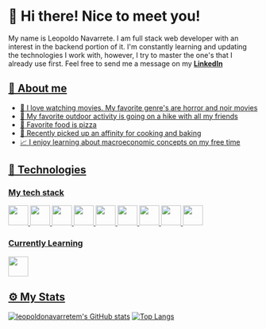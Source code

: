<h1>👋 Hi there! Nice to meet you!</h1>
<p>My name is Leopoldo Navarrete. I am full stack web developer with an interest in the backend portion of it. I'm constantly learning and updating the technologies I work with, however, I try to master the one's that I already use first. Feel free to send me a message on my <a href="https://www.linkedin.com/in/leopoldonavarretem/"><b>LinkedIn</b></p>

<h2>🚀 About me</h2>
<ul>
<li>🎥 I love watching movies. My favorite genre's are horror and noir movies</li>
<li>🌲 My favorite outdoor activity is going on a hike with all my friends</li>
<li>🍕 Favorite food is pizza</li>
<li>🍳 Recently picked up an affinity for cooking and baking</li>
<li>📈 I enjoy learning about macroeconomic concepts on my free time</li>
</ul>

<h2>🧰 Technologies</h2>
<h3>My tech stack</h3>
<code><img src="https://cdn.jsdelivr.net/gh/devicons/devicon/icons/react/react-original.svg" height=40px/></code>
<code><img src="https://cdn.jsdelivr.net/gh/devicons/devicon/icons/mongodb/mongodb-original.svg" height=40px/></code>
<code><img src="https://cdn.jsdelivr.net/gh/devicons/devicon/icons/nodejs/nodejs-original.svg" height=40px/></code>
<code><img src="https://cdn.jsdelivr.net/gh/devicons/devicon/icons/html5/html5-original.svg" height=40px/></code>
<code><img src="https://cdn.jsdelivr.net/gh/devicons/devicon/icons/css3/css3-original.svg" height=40px/></code>
<code><img src="https://cdn.jsdelivr.net/gh/devicons/devicon/icons/mysql/mysql-original-wordmark.svg" height=40px/></code>
<code><img src="https://cdn.jsdelivr.net/gh/devicons/devicon/icons/git/git-original.svg" height=40px/></code>
<code><img src="https://cdn.jsdelivr.net/gh/devicons/devicon/icons/express/express-original-wordmark.svg" height=40px/></code>
<code><img src="https://cdn.jsdelivr.net/gh/devicons/devicon/icons/typescript/typescript-original.svg" height=40px/></code>
          

<h3>Currently Learning</h3>
<code><img src="https://cdn.jsdelivr.net/gh/devicons/devicon/icons/python/python-original.svg" height=40px/></code>


<h2>⚙️ My Stats</h2>

[![leopoldonavarretem's GitHub stats](https://github-readme-stats.vercel.app/api?username=leopoldonavarretem&theme=radical&line_height=33)](https://github.com/leopoldonavarretem/github-readme-stats)
[![Top Langs](https://github-readme-stats.vercel.app/api/top-langs/?username=leopoldonavarretem&theme=radical)](https://github.com/leopoldonavarretem/github-readme-stats)
